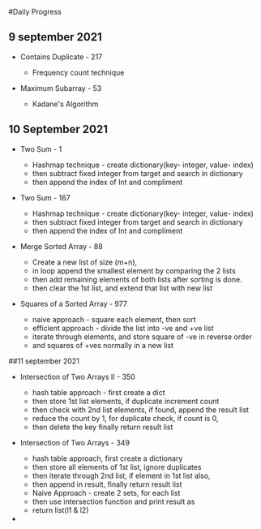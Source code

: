 #Daily Progress

## 9 september 2021
- Contains Duplicate - 217
  - Frequency count technique

- Maximum Subarray - 53 
  - Kadane's Algorithm

## 10 September 2021
- Two Sum - 1
  - Hashmap technique - create dictionary(key- integer, value- index)
  - then subtract fixed integer from target and search in dictionary
  - then append the index of Int and compliment

- Two Sum - 167 
  - Hashmap technique - create dictionary(key- integer, value- index)
  - then subtract fixed integer from target and search in dictionary
  - then append the index of Int and compliment
  
- Merge Sorted Array - 88
  - Create a new list of size (m+n),
  - in loop append the smallest element by comparing the 2 lists
  - then add remaining elements of both lists after sorting is done.
  - then clear the 1st list, and extend that list with new list
  
- Squares of a Sorted Array - 977
  - naive approach - square each element, then sort
  - efficient approach - divide the list into -ve and +ve list
  - iterate through elements, and store square of -ve in reverse order
  - and squares of +ves normally in a new list

##11 september 2021
- Intersection of Two Arrays II - 350
  - hash table approach - first create a dict
  - then store 1st list elements, if duplicate increment count
  - then check with 2nd list elements, if found, append the result list
  - reduce the count by 1, for duplicate check, if count is 0,
  - then delete the key finally return result list

- Intersection of Two Arrays - 349
  - hash table approach, first create a dictionary
  - then store all elements of 1st list, ignore duplicates
  - then iterate through 2nd list, if element in 1st list also, 
  - then append in result, finally return result list
  - Naive Approach - create 2 sets, for each list
  - then use intersection function and print result as
  - return list(l1 & l2)

- 